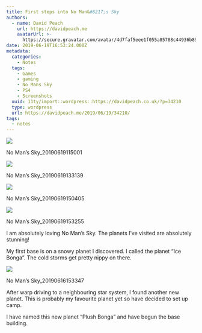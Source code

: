 ```yaml
---
title: First steps into No Man&#8217;s Sky
authors:
  - name: David Peach
    url: https://davidpeach.me
    avatarUrl: >-
      https://secure.gravatar.com/avatar/4d7faf5eee1f055a85788c44936b8995eaab6dfb004e7854ec747ccb272e91ee?s=96&d=mm&r=g
date: 2019-06-19T16:53:24.000Z
metadata:
  categories:
    - Notes
  tags:
    - Games
    - gaming
    - No Mans Sky
    - PS4
    - Screenshots
  uuid: 11ty/import::wordpress::https://davidpeach.co.uk/?p=34210
  type: wordpress
  url: https://davidpeach.me/2019/06/19/34210/
tags:
  - notes
---
```

[![](/assets/No-Mans-Sky_20190619115001-120-uFkr7Iz2mCPj.jpg)](/assets/No-Mans-Sky_20190619115001-120-uFkr7Iz2mCPj.jpg)

No Man’s Sky\_20190619115001

[![](/assets/No-Mans-Sky_20190619133139-120-rmuQ5sJUAT5b.jpg)](/assets/No-Mans-Sky_20190619133139-120-rmuQ5sJUAT5b.jpg)

No Man’s Sky\_20190619133139

[![](/assets/No-Mans-Sky_20190619150405-120-9lHssTpR5Rko.jpg)](/assets/No-Mans-Sky_20190619150405-120-9lHssTpR5Rko.jpg)

No Man’s Sky\_20190619150405

[![](/assets/No-Mans-Sky_20190619153255-120-YakLUE0Au3XH.jpg)](/assets/No-Mans-Sky_20190619153255-120-YakLUE0Au3XH.jpg)

No Man’s Sky\_20190619153255

I am absolutely loving No Man’s Sky. The planets I’ve visited are absolutely stunning!

My first base is on a snowy planet I discovered. I called the planet “Ice Bonga”. The cold storms get pretty nippy on there.

[![](/assets/No-Mans-Sky_20190616153347-120-pLsMmXYsDtEE.jpg)](/assets/No-Mans-Sky_20190616153347-120-pLsMmXYsDtEE.jpg)

No Man’s Sky\_20190616153347

After warp driving to a neighbouring star system, I found another new planet. This is probably my favourite planet yet so have decided to set up camp.

I have named this new planet “Plush Bonga” and have begun the base building.
